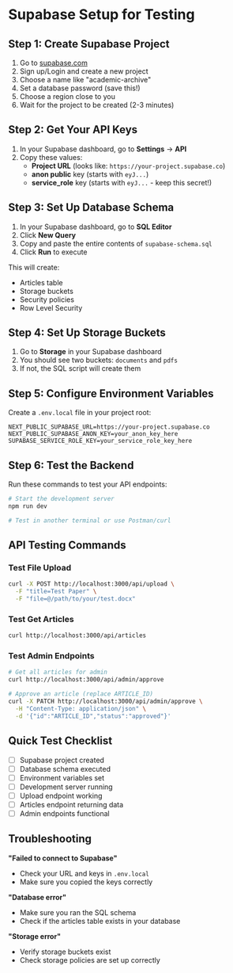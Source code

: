 # Supabase Setup for Testing

## Step 1: Create Supabase Project

1. Go to [supabase.com](https://supabase.com)
2. Sign up/Login and create a new project
3. Choose a name like "academic-archive"
4. Set a database password (save this!)
5. Choose a region close to you
6. Wait for the project to be created (2-3 minutes)

## Step 2: Get Your API Keys

1. In your Supabase dashboard, go to **Settings** → **API**
2. Copy these values:
   - **Project URL** (looks like: `https://your-project.supabase.co`)
   - **anon public** key (starts with `eyJ...`)
   - **service_role** key (starts with `eyJ...` - keep this secret!)

## Step 3: Set Up Database Schema

1. In your Supabase dashboard, go to **SQL Editor**
2. Click **New Query**
3. Copy and paste the entire contents of `supabase-schema.sql`
4. Click **Run** to execute

This will create:
- Articles table
- Storage buckets
- Security policies
- Row Level Security

## Step 4: Set Up Storage Buckets

1. Go to **Storage** in your Supabase dashboard
2. You should see two buckets: `documents` and `pdfs`
3. If not, the SQL script will create them

## Step 5: Configure Environment Variables

Create a `.env.local` file in your project root:

```env
NEXT_PUBLIC_SUPABASE_URL=https://your-project.supabase.co
NEXT_PUBLIC_SUPABASE_ANON_KEY=your_anon_key_here
SUPABASE_SERVICE_ROLE_KEY=your_service_role_key_here
```

## Step 6: Test the Backend

Run these commands to test your API endpoints:

```bash
# Start the development server
npm run dev

# Test in another terminal or use Postman/curl
```

## API Testing Commands

### Test File Upload
```bash
curl -X POST http://localhost:3000/api/upload \
  -F "title=Test Paper" \
  -F "file=@/path/to/your/test.docx"
```

### Test Get Articles
```bash
curl http://localhost:3000/api/articles
```

### Test Admin Endpoints
```bash
# Get all articles for admin
curl http://localhost:3000/api/admin/approve

# Approve an article (replace ARTICLE_ID)
curl -X PATCH http://localhost:3000/api/admin/approve \
  -H "Content-Type: application/json" \
  -d '{"id":"ARTICLE_ID","status":"approved"}'
```

## Quick Test Checklist

- [ ] Supabase project created
- [ ] Database schema executed
- [ ] Environment variables set
- [ ] Development server running
- [ ] Upload endpoint working
- [ ] Articles endpoint returning data
- [ ] Admin endpoints functional

## Troubleshooting

**"Failed to connect to Supabase"**
- Check your URL and keys in `.env.local`
- Make sure you copied the keys correctly

**"Database error"**
- Make sure you ran the SQL schema
- Check if the articles table exists in your database

**"Storage error"**
- Verify storage buckets exist
- Check storage policies are set up correctly

